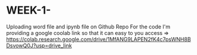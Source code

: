 # WEEK-1-
Uploading word file and ipynb file on Github Repo
For the code I'm providing a google coolab link so that it can easy to you access => https://colab.research.google.com/drive/1MfANG9LAPEN2fK4c7psWNH8BDsvowQ0J?usp=drive_link
